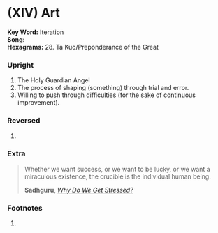 # (XIV) Art

**Key Word:** Iteration  
**Song:**   
**Hexagrams:** 28. Ta Kuo/Preponderance of the Great



### Upright

1) The Holy Guardian Angel
2) The process of shaping (something) through trial and error.
3) Willing to push through difficulties (for the sake of continuous improvement).



### Reversed

1) 



### Extra

>Whether we want success, or we want to be lucky, or we want a miraculous existence, the crucible is the individual human being.
>
>**Sadhguru**, [*Why Do We Get Stressed?*](https://www.youtube.com/shorts/eCWTImz6Dis)



### Footnotes

1. 


